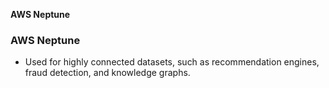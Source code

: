 **AWS Neptune**

### AWS Neptune
- Used for highly connected datasets, such as recommendation engines, fraud detection, and knowledge graphs.
